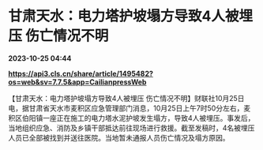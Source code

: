 # 甘肃天水：电力塔护坡塌方导致4人被埋压 伤亡情况不明

**2023-10-25 04:44**

**https://api3.cls.cn/share/article/1495482?os=web&sv=7.7.5&app=CailianpressWeb**

【甘肃天水：电力塔护坡塌方导致4人被埋压 伤亡情况不明】财联社10月25日电，据甘肃省天水市麦积区应急管理部门消息，10月25日上午7时50分左右，麦积区伯阳镇一座正在施工的电力塔水泥护坡发生塌方，导致4人被埋压。事发后，当地组织应急、消防及乡镇干部抵达前往现场进行救援。截至发稿时，4名被埋压人员已全部被找到并送往医院。当地暂未通报人员伤亡情况及塌方原因。